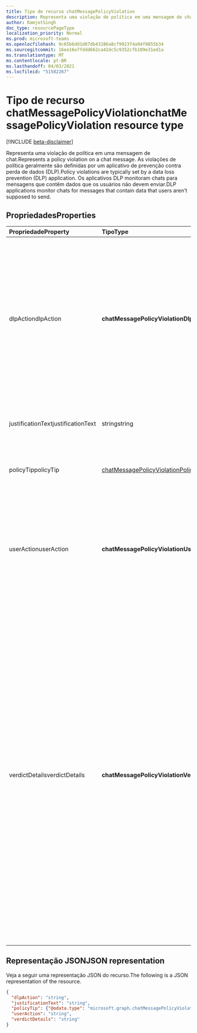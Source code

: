 ```yaml
---
title: Tipo de recurso chatMessagePolicyViolation
description: Representa uma violação de política em uma mensagem de chat. As violações de política geralmente são definidas por um aplicativo de prevenção contra perda de dados (DLP).
author: RamjotSingh
doc_type: resourcePageType
localization_priority: Normal
ms.prod: microsoft-teams
ms.openlocfilehash: 9c65b6dd1d07db43286a8cf9923f4a94f0855b34
ms.sourcegitcommit: 16ee16e7fddd662ca42dc5c9352cfb109e31ed1a
ms.translationtype: MT
ms.contentlocale: pt-BR
ms.lasthandoff: 04/03/2021
ms.locfileid: "51582267"
---
```

# <a name="chatmessagepolicyviolation-resource-type"></a><span data-ttu-id="e0456-104">Tipo de recurso chatMessagePolicyViolation</span><span class="sxs-lookup"><span data-stu-id="e0456-104">chatMessagePolicyViolation resource type</span></span>

[!INCLUDE [beta-disclaimer](../../includes/beta-disclaimer.md)]

<span data-ttu-id="e0456-105">Representa uma violação de política em uma mensagem de chat.</span><span class="sxs-lookup"><span data-stu-id="e0456-105">Represents a policy violation on a chat message.</span></span> <span data-ttu-id="e0456-106">As violações de política geralmente são definidas por um aplicativo de prevenção contra perda de dados (DLP).</span><span class="sxs-lookup"><span data-stu-id="e0456-106">Policy violations are typically set by a data loss prevention (DLP) application.</span></span> <span data-ttu-id="e0456-107">Os aplicativos DLP monitoram chats para mensagens que contêm dados que os usuários não devem enviar.</span><span class="sxs-lookup"><span data-stu-id="e0456-107">DLP applications monitor chats for messages that contain data that users aren't supposed to send.</span></span>

## <a name="properties"></a><span data-ttu-id="e0456-108">Propriedades</span><span class="sxs-lookup"><span data-stu-id="e0456-108">Properties</span></span>

| <span data-ttu-id="e0456-109">Propriedade</span><span class="sxs-lookup"><span data-stu-id="e0456-109">Property</span></span>   | <span data-ttu-id="e0456-110">Tipo</span><span class="sxs-lookup"><span data-stu-id="e0456-110">Type</span></span> |<span data-ttu-id="e0456-111">Descrição</span><span class="sxs-lookup"><span data-stu-id="e0456-111">Description</span></span>|
|:---------------|:--------|:----------|
|<span data-ttu-id="e0456-112">dlpAction</span><span class="sxs-lookup"><span data-stu-id="e0456-112">dlpAction</span></span>|<span data-ttu-id="e0456-113">**chatMessagePolicyViolationDlpActionType**</span><span class="sxs-lookup"><span data-stu-id="e0456-113">**chatMessagePolicyViolationDlpActionType**</span></span>|<span data-ttu-id="e0456-114">A ação realizada pelo provedor DLP na mensagem com conteúdo sensível.</span><span class="sxs-lookup"><span data-stu-id="e0456-114">The action taken by the DLP provider on the message with sensitive content.</span></span> <span data-ttu-id="e0456-115">Os valores com suporte são:</span><span class="sxs-lookup"><span data-stu-id="e0456-115">Supported values are:</span></span> <li><span data-ttu-id="e0456-116">Nenhum</span><span class="sxs-lookup"><span data-stu-id="e0456-116">None</span></span></li><li><span data-ttu-id="e0456-117">NotifySender - Informe o remetente da violação, mas permita que os leitores leiam a mensagem.</span><span class="sxs-lookup"><span data-stu-id="e0456-117">NotifySender -- Inform the sender of the violation but allow readers to read the message.</span></span></li><li><span data-ttu-id="e0456-118">BlockAccess - Impedir que os leitores leiam a mensagem.</span><span class="sxs-lookup"><span data-stu-id="e0456-118">BlockAccess -- Block readers from reading the message.</span></span></li><li><span data-ttu-id="e0456-119">BlockAccessExternal - Impedir que os usuários de fora da organização leiam a mensagem, permitindo que os usuários dentro da organização leiam a mensagem.</span><span class="sxs-lookup"><span data-stu-id="e0456-119">BlockAccessExternal -- Block users outside the organization from reading the message, while allowing users within the organization to read the message.</span></span></li>|
|<span data-ttu-id="e0456-120">justificationText</span><span class="sxs-lookup"><span data-stu-id="e0456-120">justificationText</span></span>|<span data-ttu-id="e0456-121">string</span><span class="sxs-lookup"><span data-stu-id="e0456-121">string</span></span>|<span data-ttu-id="e0456-122">Texto de justificativa fornecido pelo remetente da mensagem ao se sobressuperar uma violação de política.</span><span class="sxs-lookup"><span data-stu-id="e0456-122">Justification text provided by the sender of the message when overriding a policy violation.</span></span>|
|<span data-ttu-id="e0456-123">policyTip</span><span class="sxs-lookup"><span data-stu-id="e0456-123">policyTip</span></span>|[<span data-ttu-id="e0456-124">chatMessagePolicyViolationPolicyTip</span><span class="sxs-lookup"><span data-stu-id="e0456-124">chatMessagePolicyViolationPolicyTip</span></span>](chatmessagepolicyviolationpolicytip.md)|<span data-ttu-id="e0456-125">Informações a ser exibidas ao remetente da mensagem sobre o motivo pelo qual a mensagem foi sinalizada como uma violação.</span><span class="sxs-lookup"><span data-stu-id="e0456-125">Information to display to the message sender about why the message was flagged as a violation.</span></span> |
|<span data-ttu-id="e0456-126">userAction</span><span class="sxs-lookup"><span data-stu-id="e0456-126">userAction</span></span>|<span data-ttu-id="e0456-127">**chatMessagePolicyViolationUserActionType**</span><span class="sxs-lookup"><span data-stu-id="e0456-127">**chatMessagePolicyViolationUserActionType**</span></span>|<span data-ttu-id="e0456-128">Indica a ação tomada pelo usuário em uma mensagem bloqueada pelo provedor DLP.</span><span class="sxs-lookup"><span data-stu-id="e0456-128">Indicates the action taken by the user on a message blocked by the DLP provider.</span></span> <span data-ttu-id="e0456-129">Os valores com suporte são:</span><span class="sxs-lookup"><span data-stu-id="e0456-129">Supported values are:</span></span> <li><span data-ttu-id="e0456-130">Nenhum</span><span class="sxs-lookup"><span data-stu-id="e0456-130">None</span></span></li><li><span data-ttu-id="e0456-131">Override</span><span class="sxs-lookup"><span data-stu-id="e0456-131">Override</span></span></li><li><span data-ttu-id="e0456-132">ReportFalsePositive</span><span class="sxs-lookup"><span data-stu-id="e0456-132">ReportFalsePositive</span></span></li><span data-ttu-id="e0456-133">Quando o provedor de DLP está atualizando a mensagem para bloquear conteúdos confidenciais, userAction não é necessário.</span><span class="sxs-lookup"><span data-stu-id="e0456-133">When the DLP provider is updating the message for blocking sensitive content, userAction is not required.</span></span>|
|<span data-ttu-id="e0456-134">verdictDetails</span><span class="sxs-lookup"><span data-stu-id="e0456-134">verdictDetails</span></span>|<span data-ttu-id="e0456-135">**chatMessagePolicyViolationVerdictDetailsType**</span><span class="sxs-lookup"><span data-stu-id="e0456-135">**chatMessagePolicyViolationVerdictDetailsType**</span></span>|<span data-ttu-id="e0456-136">Indica quais ações o remetente pode tomar em resposta à violação da política.</span><span class="sxs-lookup"><span data-stu-id="e0456-136">Indicates what actions the sender may take in response to the policy violation.</span></span> <span data-ttu-id="e0456-137">Os valores com suporte são:</span><span class="sxs-lookup"><span data-stu-id="e0456-137">Supported values are:</span></span> <li><span data-ttu-id="e0456-138">Nenhum</span><span class="sxs-lookup"><span data-stu-id="e0456-138">None</span></span></li><li><span data-ttu-id="e0456-139">AllowFalsePositiveOverride -- Permite que o remetente declare a políticaViolation como um erro no aplicativo DLP e suas regras e permita que os leitores vejam a mensagem novamente se a dlpAction a tiver ocultado.</span><span class="sxs-lookup"><span data-stu-id="e0456-139">AllowFalsePositiveOverride -- Allows the sender to declare the policyViolation to be an error in the DLP app and its rules, and allow readers to see the message again if the dlpAction had hidden it.</span></span></li><li><span data-ttu-id="e0456-140">AllowOverrideWithoutJustification -- permite que o remetente extravase a violação de DLP e permita que os leitores vejam a mensagem novamente se a dlpAction a tiver ocultado, sem a necessidade de fornecer uma explicação para fazer isso.</span><span class="sxs-lookup"><span data-stu-id="e0456-140">AllowOverrideWithoutJustification -- Allows the sender to overriide the DLP violation and allow readers to see the message again if the dlpAction had hidden it, without needing to provide an explanation for doing so.</span></span> </li><li><span data-ttu-id="e0456-141">AllowOverrideWithJustification -- Permite que o remetente extravase a violação de DLP e permita que os leitores vejam a mensagem novamente se a dlpAction a tiver ocultado, depois de fornecer uma explicação para isso.</span><span class="sxs-lookup"><span data-stu-id="e0456-141">AllowOverrideWithJustification -- Allows the sender to overriide the DLP violation and allow readers to see the message again if the dlpAction had hidden it, after providing an explanation for doing so.</span></span></li><span data-ttu-id="e0456-142">AllowOverrideWithoutJustification e AllowOverrideWithJustification são mutuamente exclusivos.</span><span class="sxs-lookup"><span data-stu-id="e0456-142">AllowOverrideWithoutJustification and AllowOverrideWithJustification are mutually exclusive.</span></span>|


## <a name="json-representation"></a><span data-ttu-id="e0456-143">Representação JSON</span><span class="sxs-lookup"><span data-stu-id="e0456-143">JSON representation</span></span>

<span data-ttu-id="e0456-144">Veja a seguir uma representação JSON do recurso.</span><span class="sxs-lookup"><span data-stu-id="e0456-144">The following is a JSON representation of the resource.</span></span>

<!-- {
  "blockType": "resource",
  "optionalProperties": [
    "userAction",
    "justificationText"
  ],
  "@odata.type": "microsoft.graph.chatMessagePolicyViolation"
}-->

```json
{
  "dlpAction": "string",
  "justificationText": "string",
  "policyTip": {"@odata.type": "microsoft.graph.chatMessagePolicyViolationPolicyTip"},
  "userAction": "string",
  "verdictDetails": "string"
}
```

<!-- uuid: 8fcb5dbc-d5aa-4681-8e31-b001d5168d79
2015-10-25 14:57:30 UTC -->
<!-- {
  "type": "#page.annotation",
  "description": "chat message policy violation resource",
  "keywords": "",
  "section": "documentation",
  "tocPath": ""
}-->
